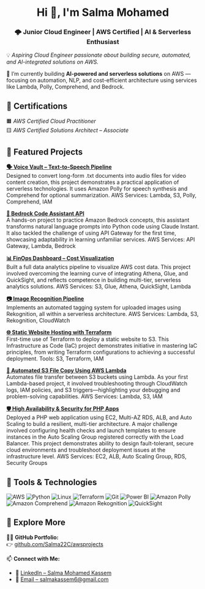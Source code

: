 <h1 align="center">Hi 👋, I'm Salma Mohamed</h1>
<h3 align="center">🌩 Junior Cloud Engineer | AWS Certified | AI & Serverless Enthusiast</h3>

💡 *Aspiring Cloud Engineer passionate about building secure, automated, and AI-integrated solutions on AWS.*

🔭 I’m currently building **AI-powered and serverless solutions** on AWS — focusing on automation, NLP, and cost-efficient architecture using services like Lambda, Polly, Comprehend, and Bedrock.



## 🏅 Certifications

🟧 *AWS Certified Cloud Practitioner*  
 🟨 *AWS Certified Solutions Architect – Associate*


## 🚀 Featured Projects

 **[🗣 Voice Vault – Text-to-Speech Pipeline](https://github.com/Salma22C/awsprojects/blob/main/Voice%20Vault%20Project)**  
 Designed to convert long-form .txt documents into audio files for video content creation, this project demonstrates a practical application of serverless technologies. It uses Amazon Polly for speech synthesis and Comprehend for optional summarization.
AWS Services: Lambda, S3, Polly, Comprehend, IAM

 **[🤖 Bedrock Code Assistant API](https://github.com/Salma22C/awsprojects/tree/main/Amazon%20Bedrock%20Code%20Assistant%20API)**  
 A hands-on project to practice Amazon Bedrock concepts, this assistant transforms natural language prompts into Python code using Claude Instant. It also tackled the challenge of using API Gateway for the first time, showcasing adaptability in learning unfamiliar services.
AWS Services: API Gateway, Lambda, Bedrock

 **[📊 FinOps Dashboard – Cost Visualization](https://github.com/Salma22C/awsprojects/tree/main/Serverless%20Data%20Analytics%20and%20Visualization%20Pipeline)**  
  Built a full data analytics pipeline to visualize AWS cost data. This project involved overcoming the learning curve of integrating Athena, Glue, and QuickSight, and    reflects competence in building multi-tier, serverless analytics solutions.
  AWS Services: S3, Glue, Athena, QuickSight, Lambda

**[📷 Image Recognition Pipeline](https://github.com/Salma22C/awsprojects/tree/main/Serverless%20Image%20Recognition%20Pipeline)**  
  Implements an automated tagging system for uploaded images using Rekognition, all within a serverless architecture.
  AWS Services: Lambda, S3, Rekognition, CloudWatch

 **[🌐 Static Website Hosting with Terraform](https://github.com/Salma22C/awsprojects/blob/main/Static%20Website%20Hosting%20with%20Terraform)**  
  First-time use of Terraform to deploy a static website to S3. This Infrastructure as Code (IaC) project demonstrates initiative in mastering IaC principles, from     writing Terraform configurations to achieving a successful deployment.
   Tools: S3, Terraform, IAM

 **[🔁 Automated S3 File Copy Using AWS Lambda](https://github.com/Salma22C/awsprojects/tree/main/Lambda%20copy%20Automation)**  
  Automates file transfer between S3 buckets using Lambda. As your first Lambda-based project, it involved troubleshooting through CloudWatch logs, IAM policies, and S3 triggers—highlighting your debugging and problem-solving capabilities.
AWS Services: Lambda, S3, IAM

 **[🛡️ High Availability & Security for PHP Apps](https://github.com/Salma22C/awsprojects/tree/main/High%20Availability%20PHP%20App)**  
  Deployed a PHP web application using EC2, Multi-AZ RDS, ALB, and Auto Scaling to build a resilient, multi-tier architecture. A major challenge involved configuring health checks and launch templates to ensure instances in the Auto Scaling Group registered correctly with the Load Balancer. This project demonstrates ability to design fault-tolerant, secure cloud environments and troubleshoot deployment issues at the infrastructure level.
AWS Services: EC2, ALB, Auto Scaling Group, RDS, Security Groups


## 🧰 Tools & Technologies

<p align="left">
  <img src="https://img.shields.io/badge/AWS-FF9900?style=for-the-badge&logo=amazonaws&logoColor=white" alt="AWS"/>
  <img src="https://img.shields.io/badge/Python-3776AB?style=for-the-badge&logo=python&logoColor=white" alt="Python"/>
  <img src="https://img.shields.io/badge/Linux-FCC624?style=for-the-badge&logo=linux&logoColor=black" alt="Linux"/>
  <img src="https://img.shields.io/badge/Terraform-7B42BC?style=for-the-badge&logo=terraform&logoColor=white" alt="Terraform"/>
  <img src="https://img.shields.io/badge/Git-F05032?style=for-the-badge&logo=git&logoColor=white" alt="Git"/>
  <img src="https://img.shields.io/badge/PowerBI-F2C811?style=for-the-badge&logo=powerbi&logoColor=black" alt="Power BI"/>
  <img src="https://img.shields.io/badge/Polly-FF9900?style=for-the-badge&logo=amazonaws&logoColor=white" alt="Amazon Polly"/>
  <img src="https://img.shields.io/badge/Comprehend-4CAF50?style=for-the-badge&logo=amazonaws&logoColor=white" alt="Amazon Comprehend"/>
  <img src="https://img.shields.io/badge/Rekognition-3EB489?style=for-the-badge&logo=amazonaws&logoColor=white" alt="Amazon Rekognition"/>
  <img src="https://img.shields.io/badge/QuickSight-0052CC?style=for-the-badge&logo=amazonaws&logoColor=white" alt="QuickSight"/>
</p>



## 🔗 Explore More

👩‍💻 **GitHub Portfolio:**  
👉 [github.com/Salma22C/awsprojects](https://github.com/Salma22C/awsprojects)

📫 **Connect with Me:**  
- 💼 [LinkedIn – Salma Mohamed Kassem](https://www.linkedin.com/in/salma-mohamed-kassem)  
- 📧 [Email – salmakassem6@gmail.com](mailto:salmakassem6@gmail.com)



